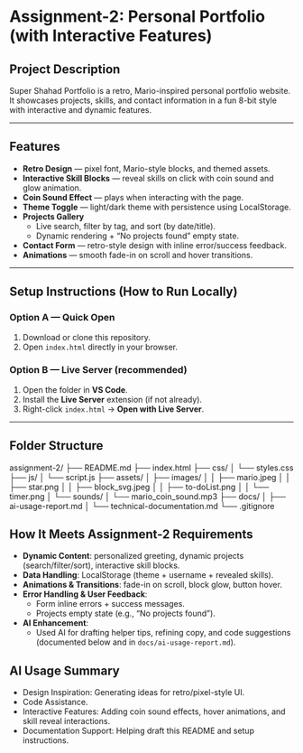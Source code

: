 # Assignment-2: Personal Portfolio (with Interactive Features)

## Project Description
Super Shahad Portfolio is a retro, Mario-inspired personal portfolio website.  
It showcases projects, skills, and contact information in a fun 8-bit style with interactive and dynamic features.

---

## Features
- **Retro Design** — pixel font, Mario-style blocks, and themed assets.
- **Interactive Skill Blocks** — reveal skills on click with coin sound and glow animation.
- **Coin Sound Effect** — plays when interacting with the page.
- **Theme Toggle** — light/dark theme with persistence using LocalStorage.
- **Projects Gallery**
  - Live search, filter by tag, and sort (by date/title).
  - Dynamic rendering + “No projects found” empty state.
- **Contact Form** — retro-style design with inline error/success feedback.
- **Animations** — smooth fade-in on scroll and hover transitions.

---

## Setup Instructions (How to Run Locally)

### Option A — Quick Open
1. Download or clone this repository.  
2. Open `index.html` directly in your browser.

### Option B — Live Server (recommended)
1. Open the folder in **VS Code**.  
2. Install the **Live Server** extension (if not already).  
3. Right-click `index.html` → **Open with Live Server**.

---

## Folder Structure
assignment-2/
├── README.md
├── index.html
├── css/
│ └── styles.css
├── js/
│ └── script.js
├── assets/
│ ├── images/
│ │ ├── mario.jpeg
│ │ ├── star.png
│ │ ├── block_svg.jpeg
│ │ ├── to-doList.png
│ │ └── timer.png
│ └── sounds/
│ └── mario_coin_sound.mp3
├── docs/
│ ├── ai-usage-report.md
│ └── technical-documentation.md
└── .gitignore



## How It Meets Assignment-2 Requirements
- **Dynamic Content**: personalized greeting, dynamic projects (search/filter/sort), interactive skill blocks.
- **Data Handling**: LocalStorage (theme + username + revealed skills).
- **Animations & Transitions**: fade-in on scroll, block glow, button hover.
- **Error Handling & User Feedback**:
  - Form inline errors + success messages.
  - Projects empty state (e.g., “No projects found”).
- **AI Enhancement**:
  - Used AI for drafting helper tips, refining copy, and code suggestions (documented below and in `docs/ai-usage-report.md`).

## AI Usage Summary
- Design Inspiration: Generating ideas for retro/pixel-style UI.
- Code Assistance.
- Interactive Features: Adding coin sound effects, hover animations, and skill reveal interactions.
- Documentation Support: Helping draft this README and setup instructions.
